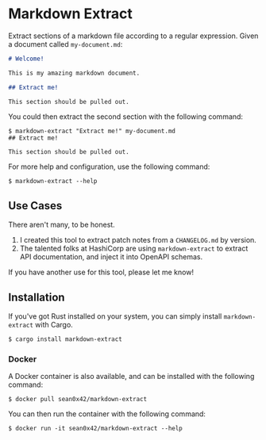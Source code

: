 # Markdown Extract

Extract sections of a markdown file according to a regular expression. Given a
document called `my-document.md`:

```markdown
# Welcome!

This is my amazing markdown document.

## Extract me!

This section should be pulled out.
```

You could then extract the second section with the following command:

```console
$ markdown-extract "Extract me!" my-document.md
## Extract me!

This section should be pulled out.
```

For more help and configuration, use the following command:

```console
$ markdown-extract --help
```

## Use Cases

There aren't many, to be honest. 

1. I created this tool to extract patch notes from a `CHANGELOG.md` by version.
2. The talented folks at HashiCorp are using `markdown-extract` to extract API
   documentation, and inject it into OpenAPI schemas.

If you have another use for this tool, please let me know!

## Installation

If you've got Rust installed on your system, you can simply install
`markdown-extract` with Cargo.

```console
$ cargo install markdown-extract
```

### Docker

A Docker container is also available, and can be installed with the following
command:

```console
$ docker pull sean0x42/markdown-extract
```

You can then run the container with the following command:

```console
$ docker run -it sean0x42/markdown-extract --help
```
